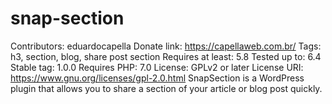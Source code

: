 # snap-section
Contributors: eduardocapella
Donate link: https://capellaweb.com.br/
Tags: h3, section, blog, share post section
Requires at least: 5.8
Tested up to: 6.4
Stable tag: 1.0.0
Requires PHP: 7.0
License: GPLv2 or later
License URI: https://www.gnu.org/licenses/gpl-2.0.html
SnapSection is a WordPress plugin that allows you to share a section of your article or blog post quickly.